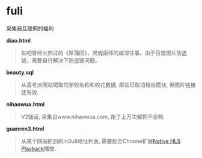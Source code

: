 # fuli
采集自互联网的福利

**diao.html**

> 贴吧曾经火热过的《屌蒲团》，灵魂画师的咸湿往事。由于百度图片防盗链，需要自行解决下防盗链问题。

**beauty.sql**

> 从高考派网站爬取的学校名称和校花数据, 原站已取消相应模块, 但图片链接还有效.

**nihaowua.html**

> V2骚话, 采集自www.nihaowua.com, 跑了上万次都抓不全啊.

**guanren3.html**

> 从某个网站抓到的m3u8地址列表, 需要配合Chrome扩展[Native HLS Playback](https://chrome.google.com/webstore/detail/native-hls-playback/emnphkkblegpebimobpbekeedfgemhof?utm_source=chrome-ntp-icon)播放.

